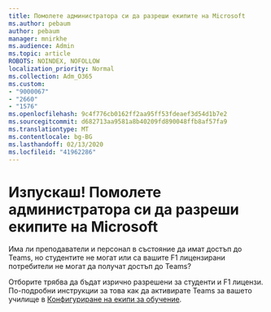 ```yaml
---
title: Помолете администратора си да разреши екипите на Microsoft
ms.author: pebaum
author: pebaum
manager: mnirkhe
ms.audience: Admin
ms.topic: article
ROBOTS: NOINDEX, NOFOLLOW
localization_priority: Normal
ms.collection: Adm_O365
ms.custom:
- "9000067"
- "2660"
- "1576"
ms.openlocfilehash: 9c4f776cb0162ff2aa95ff53fdeaef3d54d1b7e2
ms.sourcegitcommit: d682713aa9581a8b40209fd890048ffb8af57fa9
ms.translationtype: MT
ms.contentlocale: bg-BG
ms.lasthandoff: 02/13/2020
ms.locfileid: "41962286"
---
```

# <a name="youre-missing-out-ask-your-admin-to-enable-microsoft-teams"></a>Изпускаш! Помолете администратора си да разреши екипите на Microsoft

Има ли преподаватели и персонал в състояние да имат достъп до Teams, но студентите не могат или са вашите F1 лицензирани потребители не могат да получат достъп до Teams?

Отборите трябва да бъдат изрично разрешени за студенти и F1 лицензи. По-подробни инструкции за това как да активирате Teams за вашето училище в [Конфигуриране на екипи за обучение](https://docs.microsoft.com/microsoft-365/education/deploy/set-up-teams-for-education). 